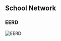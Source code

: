 ## School Network

### EERD

![EERD](https://user-images.githubusercontent.com/14176215/163566115-a32f54ef-ab5a-4e89-832d-0ea5efa9ff4b.png)
